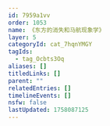 ```yaml
---
id: 7959a1vv
order: 1053
name: 《东方的消失和马航现象学》
layer: 5
categoryId: cat_7hqnYMGY
tagIds:
  - tag_Ocbts3Oq
aliases: []
titledLinks: []
parent: ""
relatedEntries: []
timelineEvents: []
nsfw: false
lastUpdated: 1758087125
---
```


